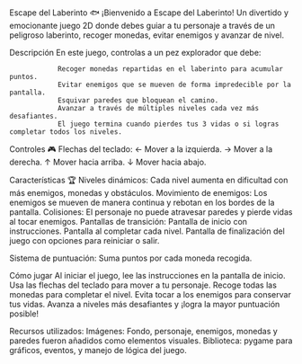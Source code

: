 Escape del Laberinto 🐟
            ¡Bienvenido a Escape del Laberinto! Un divertido y emocionante juego 2D donde debes guiar a tu personaje a través de un peligroso laberinto, recoger monedas, evitar enemigos y avanzar de nivel.

Descripción
                En este juego, controlas a un pez explorador que debe:

                Recoger monedas repartidas en el laberinto para acumular puntos.
                Evitar enemigos que se mueven de forma impredecible por la pantalla.
                Esquivar paredes que bloquean el camino.
                Avanzar a través de múltiples niveles cada vez más desafiantes.
                El juego termina cuando pierdes tus 3 vidas o si logras completar todos los niveles.

Controles 🎮
                Flechas del teclado:
                ← Mover a la izquierda.
                → Mover a la derecha.
                ↑ Mover hacia arriba.
                ↓ Mover hacia abajo.


Características 🏆
                Niveles dinámicos: Cada nivel aumenta en dificultad con más enemigos, monedas y obstáculos.
                Movimiento de enemigos: Los enemigos se mueven de manera continua y rebotan en los bordes de la pantalla.
                Colisiones: El personaje no puede atravesar paredes y pierde vidas al tocar enemigos.
                Pantallas de transición:
                Pantalla de inicio con instrucciones.
                Pantalla al completar cada nivel.
                Pantalla de finalización del juego con opciones para reiniciar o salir.


Sistema de puntuación: Suma puntos por cada moneda recogida.

Cómo jugar
Al iniciar el juego, lee las instrucciones en la pantalla de inicio.
Usa las flechas del teclado para mover a tu personaje.
Recoge todas las monedas para completar el nivel.
Evita tocar a los enemigos para conservar tus vidas.
Avanza a niveles más desafiantes y ¡logra la mayor puntuación posible!




Recursos utilizados:
Imágenes:    Fondo, personaje, enemigos, monedas y paredes fueron añadidos como elementos visuales.
Biblioteca:  pygame para gráficos, eventos, y manejo de lógica del juego.